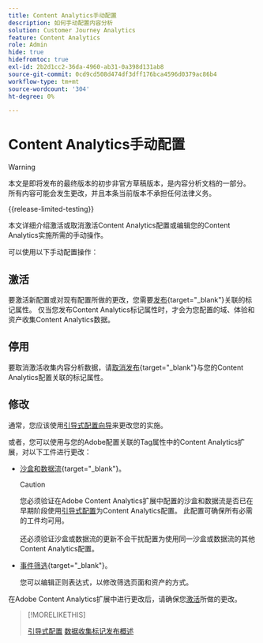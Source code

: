 ```yaml
---
title: Content Analytics手动配置
description: 如何手动配置内容分析
solution: Customer Journey Analytics
feature: Content Analytics
role: Admin
hide: true
hidefromtoc: true
exl-id: 2b2d1cc2-36da-4960-ab31-0a398d131ab8
source-git-commit: 0cd9cd508d474df3dff176bca4596d0379ac86b4
workflow-type: tm+mt
source-wordcount: '304'
ht-degree: 0%

---
```


# Content Analytics手动配置

>[!WARNING]
>
>本文是即将发布的最终版本的初步非官方草稿版本，是内容分析文档的一部分。 所有内容可能会发生更改，并且本条当前版本不承担任何法律义务。
>

{{release-limited-testing}}

本文详细介绍激活或取消激活Content Analytics配置或编辑您的Content Analytics实施所需的手动操作。

可以使用以下手动配置操作：

## 激活

要激活新配置或对现有配置所做的更改，您需要[发布](https://experienceleague.adobe.com/en/docs/experience-platform/tags/publish/overview){target="_blank"}关联的标记属性。 仅当您发布Content Analytics标记属性时，才会为您配置的域、体验和资产收集Content Analytics数据。


## 停用

要取消激活收集内容分析数据，请[取消发布](https://experienceleague.adobe.com/en/docs/experience-platform/tags/publish/overview){target="_blank"}与您的Content Analytics配置关联的标记属性。



## 修改

通常，您应该使用[引导式配置向导](guided.md)来更改您的实施。

或者，您可以使用与您的Adobe配置关联的Tag属性中的Content Analytics扩展，对以下工件进行更改：

* [沙盒和数据流](https://experienceleague.adobe.com/en/docs/experience-platform/tags/extensions/client/content-analytics/overview#configure-datastreams){target="_blank"}。

  >[!CAUTION]
  >
  >您必须验证在Adobe Content Analytics扩展中配置的沙盒和数据流是否已在早期阶段使用[引导式配置](guided.md)为Content Analytics配置。 此配置可确保所有必需的工件均可用。<br/><br/>还必须验证沙盒或数据流的更新不会干扰配置为使用同一沙盒或数据流的其他Content Analytics配置。
  >

* [事件筛选](https://experienceleague.adobe.com/en/docs/experience-platform/tags/extensions/client/content-analytics/overview#configure-event-filtering){target="_blank"}。

  您可以编辑正则表达式，以修改筛选页面和资产的方式。


在Adobe Content Analytics扩展中进行更改后，请确保您[激活](#activate)所做的更改。



>[!MORELIKETHIS]
>
>[引导式配置](guided.md)
>[数据收集标记发布概述](https://experienceleague.adobe.com/en/docs/experience-platform/tags/publish/overview)
>